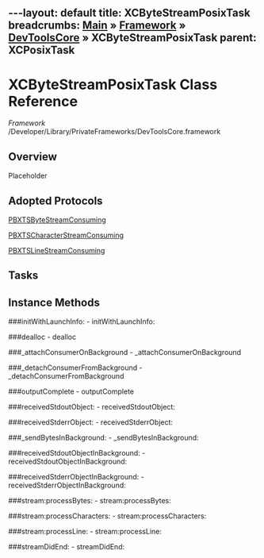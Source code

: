 ---layout: default
title: XCByteStreamPosixTask
breadcrumbs: <a href="/index.html">Main</a> &raquo; <a href="/Frameworks.html">Framework</a> &raquo; <a href="/Frameworks/DevToolsCore.html">DevToolsCore</a> &raquo; XCByteStreamPosixTask
parent: XCPosixTask 
---
# XCByteStreamPosixTask Class Reference

*Framework* /Developer/Library/PrivateFrameworks/DevToolsCore.framework

## Overview

Placeholder

## Adopted Protocols

[PBXTSByteStreamConsuming]()

[PBXTSCharacterStreamConsuming]()

[PBXTSLineStreamConsuming]()

## Tasks

## Instance Methods

<a name="-initWithLaunchInfo:"></a>
###initWithLaunchInfo:
    - initWithLaunchInfo:

<a name="-dealloc"></a>
###dealloc
    - dealloc

<a name="-_attachConsumerOnBackground"></a>
###_attachConsumerOnBackground
    - _attachConsumerOnBackground

<a name="-_detachConsumerFromBackground"></a>
###_detachConsumerFromBackground
    - _detachConsumerFromBackground

<a name="-outputComplete"></a>
###outputComplete
    - outputComplete

<a name="-receivedStdoutObject:"></a>
###receivedStdoutObject:
    - receivedStdoutObject:

<a name="-receivedStderrObject:"></a>
###receivedStderrObject:
    - receivedStderrObject:

<a name="-_sendBytesInBackground:"></a>
###_sendBytesInBackground:
    - _sendBytesInBackground:

<a name="-receivedStdoutObjectInBackground:"></a>
###receivedStdoutObjectInBackground:
    - receivedStdoutObjectInBackground:

<a name="-receivedStderrObjectInBackground:"></a>
###receivedStderrObjectInBackground:
    - receivedStderrObjectInBackground:

<a name="-stream:processBytes:"></a>
###stream:processBytes:
    - stream:processBytes:

<a name="-stream:processCharacters:"></a>
###stream:processCharacters:
    - stream:processCharacters:

<a name="-stream:processLine:"></a>
###stream:processLine:
    - stream:processLine:

<a name="-streamDidEnd:"></a>
###streamDidEnd:
    - streamDidEnd:


